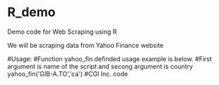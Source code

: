 # R_demo
Demo code for Web Scraping using R

We will be scraping data from Yahoo Finance website

#Usage:
#Function yahoo_fin definded usage example is below. 
#First argument is name of the script and secong argument is country 
yahoo_fin('GIB-A.TO','ca') #CGI Inc. code

